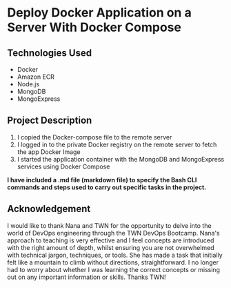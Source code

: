 # Deploy Docker Application on a Server With Docker Compose

## Technologies Used

- Docker
- Amazon ECR
- Node.js
- MongoDB
- MongoExpress

## Project Description

1. I copied the Docker-compose file to the remote server
2. I logged in to the private Docker registry on the remote server to fetch the app Docker Image
3. I started the application container with the MongoDB and MongoExpress services using Docker Compose

**I have included a .md file (markdown file) to specify the Bash CLI commands and steps used to carry out specific tasks in the project.**

## Acknowledgement

I would like to thank Nana and TWN for the opportunity to delve into the world of DevOps engineering through the TWN DevOps Bootcamp. Nana's approach to teaching is very effective and I feel concepts are introduced with the right amount of depth, whilst ensuring you are not overwhelmed with technical jargon, techniques, or tools. She has made a task that initially felt like a mountain to climb without directions, straightforward. I no longer had to worry about whether I was learning the correct concepts or missing out on any important information or skills. Thanks TWN!  
